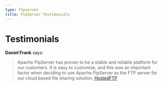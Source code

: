 ```yaml
---
type: ftpserver
title: FtpServer Testimonials
---
```


# Testimonials

__Daniel Frank__ says:

> Apache FtpServer has proven to be a stable and reliable platform for our
customers. It is easy to customize, and this was an important factor when
deciding to use Apache FtpServer as the FTP server for our cloud based file
sharing solution, [HostedFTP](HostedFTP)

